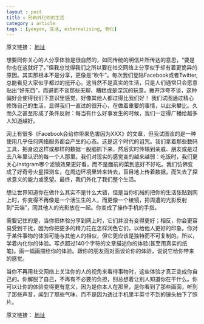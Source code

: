 ```yaml
---
layout : post
title : 别再外化你的生活
category : article
tags : [yeeyan, 生活, externalising, 物化]
---
```


原文链接： [地址](http://select.yeeyan.org/view/1342/355700)

想要同你关心的人分享体验是很自然的，如同传统的明信片所传达的意思，“要是你也在这就好了。”但我总觉得我们之所以要在社交网络上分享似乎却有着更诡异的原因。其实那根本不是分享，更像是“吹牛”。每次我们登陆Facebook或者Twitter, 总能看见大家似乎都过的挺开心。这当然不是真实的生活，只是人们通常只会愿意贴出“好东西”，而避而不谈那些无聊、糟糕或是深沉的玩意。撇开浮夸不谈，这种偏好会使得我们下意识里感觉，好像其他人都过得比我们好！ 我们试图通过精心修饰自己的生活，显得我们一直过的很开心，在做着重要的事情，以此来攀比。久而久之甚至形成了条件反射：每当有什么好事发生的时候，我们一定得广播给越多人知道越好。

网上有很多《Facebook会给你带来危害因为XXX》的文章，但我试图谈的是一种使用几乎任何网络服务都会产生的心态。这是这个时代的诅咒。我们拿着那些数码工具，把身边这样或那样的数据一股脑抓下来，然后实时传输到亲戚、朋友或是过去八年里认识的每一个人那里。我们对现实的感觉变的越来越弱：吃饭时，我们更关心Instgram哪个滤镜效果更好看，而不是面前的菜到底好不好吃。我们仿佛变成了好奇号火星探测车，在周边环境里转来转去，盲目地上传着数据，而失去了探求意义的能力或愿望。最终，我们外化了我们整个生活。

想让世界知道你在做什么其实不是什么大错，但是当你机械的把你的生活张贴到网上时，你变得不再像是一个活生生的人，而更像一个棱镜，把周遭的光影反射到“云端”，同其他人的光影放在一起。你变成了操作手机的手指。

需要记住的是，当你把体验分享到网上时，它们并没有变得更好；相反，你会更容易受到干扰，因为你把更多的精力花在怎样润色它们，以给他人更好的印象。你对于某件事物的体验可能与其他人的相似，但它更应该是独特而不可复制的。所以，学着内化你的体验。写点超过140个字符的文章描述你的体验(甚至用真实的纸笔)。画一幅画描绘你的体验。跟你的朋友面对面谈论你的体验，说说它给你带来的感觉。

当你不再用社交网络上关注你的人的视角来看待事物时，这些体验才真正变成你自己的。你解脱了自己，不再有不必要的负担，别总想着让别人知道你在干什么。你可以让你的体验变得更有意义，因为是你本人在那里，是你看到了那些画面，听到了那些声音，闻到了那些气味，而不是因为透过手机里半英寸不到的镜头拍下了照片。

原文链接： [地址](http://select.yeeyan.org/view/1342/355700)

